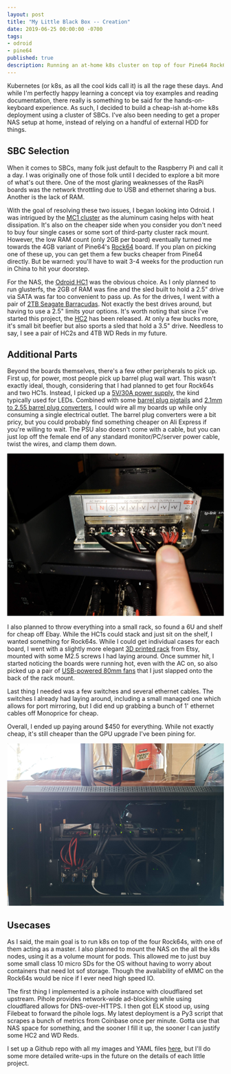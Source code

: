 ```yaml
---
layout: post
title: "My Little Black Box -- Creation"
date: 2019-06-25 00:00:00 -0700
tags: 
- odroid
- pine64
published: true
description: Running an at-home k8s cluster on top of four Pine64 Rock64 SBCs and a distributed NAS on two Odroid HC1 SBCs.
---
```


Kubernetes (or k8s, as all the cool kids call it) is all the rage these days. And while I'm perfectly happy learning a concept via toy examples and reading documentation, there really is something to be said for the hands-on-keyboard experience. As such, I decided to build a cheap-ish at-home k8s deployment using a cluster of SBCs. I've also been needing to get a proper NAS setup at home, instead of relying on a handful of external HDD for things.

## SBC Selection

When it comes to SBCs, many folk just default to the Raspberry Pi and call it a day. I was originally one of those folk until I decided to explore a bit more of what's out there. One of the most glaring weaknesses of the RasPi boards was the network throttling due to USB and ethernet sharing a bus. Another is the lack of RAM.

With the goal of resolving these two issues, I began looking into Odroid. I was intrigued by the [MC1 cluster](https://ameridroid.com/collections/single-board-computer/products/odroid-mc1-cluster) as the aluminum casing helps with heat dissipation. It's also on the cheaper side when you consider you don't need to buy four single cases or some sort of third-party cluster rack mount. However, the low RAM count (only 2GB per board) eventually turned me towards the 4GB variant of Pine64's [Rock64](https://ameridroid.com/products/rock64) board. If you plan on picking one of these up, you can get them a few bucks cheaper from Pine64 directly. But be warned: you'll have to wait 3-4 weeks for the production run in China to hit your doorstep.

For the NAS, the [Odroid HC1](https://ameridroid.com/collections/single-board-computer/products/odroid-hc1) was the obvious choice. As I only planned to run glusterfs, the 2GB of RAM was fine and the sled built to hold a 2.5" drive via SATA was far too convenient to pass up. As for the drives, I went with a pair of [2TB Seagate Barracudas](https://smile.amazon.com/gp/product/B01LX13P71/). Not exactly the best drives around, but having to use a 2.5" limits your options. It's worth noting that since I've started this project, the [HC2](https://ameridroid.com/products/odroid-hc2) has been released. At only a few bucks more, it's small bit beefier but also sports a sled that hold a 3.5" drive. Needless to say, I see a pair of HC2s and 4TB WD Reds in my future.

## Additional Parts

Beyond the boards themselves, there's a few other peripherals to pick up. First up, for power, most people pick up barrel plug wall wart. This wasn't exactly ideal, though, considering that I had planned to get four Rock64s and two HC1s. Instead, I picked up a [5V/30A power supply](https://smile.amazon.com/LETOUR-Supply-Converter-Adapter-Lighting/dp/B01HJA3OUG/ref=sr_1_3?keywords=letour+5v+30a&qid=1561505939&s=gateway&sr=8-3), the kind typically used for LEDs. Combined with some [barrel plug pigtails](https://www.monoprice.com/product?p_id=6880) and [2.1mm to 2.55 barrel plug converters](https://smile.amazon.com/CGTime-5-5x2-5mm-DC5-5x2-1mm-Connector-DC5-5x2-5mm/dp/B07L5GGW7Q), I could wire all my boards up while only consuming a single electrical outlet. The barrel plug converters were a bit pricy, but you could probably find something cheaper on Ali Express if you're willing to wait. The PSU also doesn't come with a cable, but you can just lop off the female end of any standard monitor/PC/server power cable, twist the wires, and clamp them down.

![Wiring up the PSU](/assets/images/blog/2019-06-24-my-little-black-box-1/psu-closeup.jpg)

I also planned to throw everything into a small rack, so found a 6U and shelf for cheap off Ebay. While the HC1s could stack and just sit on the shelf, I wanted something for Rock64s. While I could get individual cases for each board, I went with a slightly more elegant [3D printed rack](https://www.etsy.com/listing/544554171/sbc-storage-rack-rackmount-compatible) from Etsy, mounted with some M2.5 screws I had laying around. Once summer hit, I started noticing the boards were running hot, even with the AC on, so also picked up a pair of [USB-powered 80mm fans](https://www.amazon.com/gp/product/B002NVC1DS/) that I just slapped onto the back of the rack mount.

Last thing I needed was a few switches and several ethernet cables. The switches I already had laying around, including a small managed one which allows for port mirroring, but I did end up grabbing a bunch of 1' ethernet cables off Monoprice for cheap.

Overall, I ended up paying around $450 for everything. While not exactly cheap, it's still cheaper than the GPU upgrade I've been pining for.

![Final Product](/assets/images/blog/2019-06-24-my-little-black-box-1/little-black-box.jpg)

## Usecases

As I said, the main goal is to run k8s on top of the four Rock64s, with one of them acting as a master. I also planned to mount the NAS on the all the k8s nodes, using it as a volume mount for pods. This allowed me to just buy some small class 10 micro SDs for the OS without having to worry about containers that need lot sof storage. Though the availability of eMMC on the Rock64s would be nice if I ever need high speed IO. 

The first thing I implemented is a pihole instance with cloudflared set upstream. Pihole provides network-wide ad-blocking while using cloudflared allows for DNS-over-HTTPS. I then got ELK stood up, using Filebeat to forward the pihole logs. My latest deployment is a Py3 script that scrapes a bunch of metrics from Coinbase once per minute. Gotta use that NAS space for something, and the sooner I fill it up, the sooner I can justify some HC2 and WD Reds. 

I set up a Github repo with all my images and YAML files [here](https://github.com/atticuss/little-black-box), but I'll do some more detailed write-ups in the future on the details of each little project.